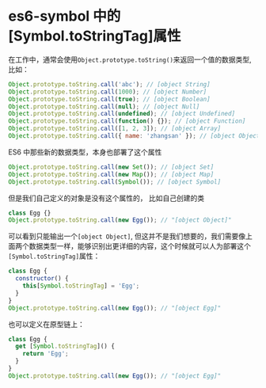 # es6-symbol 中的[Symbol.toStringTag]属性

在工作中，通常会使用`Object.prototype.toString()`来返回一个值的数据类型, 比如：

```js
Object.prototype.toString.call('abc'); // [object String]
Object.prototype.toString.call(1000); // [object Number]
Object.prototype.toString.call(true); // [object Boolean]
Object.prototype.toString.call(null); // [object Null]
Object.prototype.toString.call(undefined); // [object Undefined]
Object.prototype.toString.call(function() {}); // [object Function]
Object.prototype.toString.call([1, 2, 3]); // [object Array]
Object.prototype.toString.call({ name: 'zhangsan' }); // [object Object]
```

ES6 中那些新的数据类型，本身也部署了这个属性

```js
Object.prototype.toString.call(new Set()); // [object Set]
Object.prototype.toString.call(new Map()); // [object Map]
Object.prototype.toString.call(Symbol()); // [object Symbol]
```

但是我们自己定义的对象是没有这个属性的， 比如自己创建的类

```js
class Egg {}
Object.prototype.toString.call(new Egg()); // "[object Object]"
```

可以看到只能输出一个`[object Object]`, 但这并不是我们想要的，我们需要像上面两个数据类型一样，能够识别出更详细的内容，这个时候就可以人为部署这个`[Symbol.toStringTag]`属性：

```js
class Egg {
  constructor() {
    this[Symbol.toStringTag] = 'Egg';
  }
}
Object.prototype.toString.call(new Egg()); // "[object Egg]"
```

也可以定义在原型链上：

```js
class Egg {
  get [Symbol.toStringTag]() {
    return 'Egg';
  }
}
Object.prototype.toString.call(new Egg()); // "[object Egg]"
```
